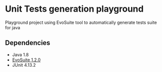 # Unit Tests generation playground

Playground project using EvoSuite tool to automatically generate tests suite for java

## Dependencies

- Java 1.8
- [EvoSuite 1.2.0](https://www.evosuite.org/)
- JUnit 4.13.2
